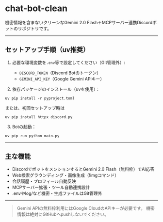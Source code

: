 # chat-bot-clean

機密情報を含まないクリーンなGemini 2.0 Flash＋MCPサーバー連携Discordボットのリポジトリです。

---

## セットアップ手順（uv推奨）

1. 必要な環境変数を`.env`等で設定してください（Git管理外）:
   - `DISCORD_TOKEN`（Discord Botのトークン）
   - `GEMINI_API_KEY`（Google Gemini APIキー）

2. 依存パッケージのインストール（uvを使用）：

```
uv pip install -r pyproject.toml
```

または、初回セットアップ時は
```
uv pip install httpx discord.py
```

3. Botの起動：

```
uv pip run python main.py
```

---

## 主な機能
- DiscordでボットをメンションするとGemini 2.0 Flash（無料枠）でAI応答
- Web検索グラウンディング・画像生成（!imgコマンド）
- 会話履歴・プロフィール自動反映
- MCPサーバー拡張・ツール自動連携設計
- .envやlog/など機密・生成ファイルはGit管理外

---

> Gemini APIの無料枠利用にはGoogle CloudのAPIキーが必要です。
> 機密情報は絶対にGitHubへpushしないでください。
